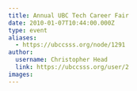 ```yaml
---
title: Annual UBC Tech Career Fair 
date: 2010-01-07T10:44:00.000Z
type: event
aliases:
  - https://ubccsss.org/node/1291
author:
  username: Christopher Head
  link: https://ubccsss.org/user/2
images:
---
```


